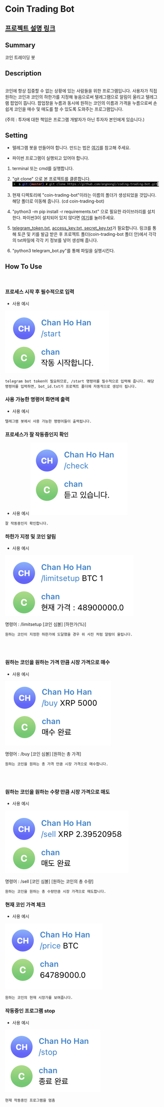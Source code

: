 # Coin Trading Bot

[프로젝트 설명 링크](https://www.notion.so/632308649c88426f86483baa76538e3a)
---

## Summary
코인 트레이딩 봇
## Description
<br>
코인에 항상 집중할 수 없는 상황에 있는 사람들을 위한 프로그램입니다. 사용자가 직접 원하는 코인과 코인의 하한가를 지정해 놓음으로써 텔레그램으로 알림이 울리고 텔레그램 팝업이 뜹니다. 팝업창을 누름과 동시에 원하는 코인의 이름과 가격을 누름으로써 손 쉽게 코인을 매수 및 매도를 할 수 있도록 도와주는 프로그램입니다. 

(주의 : 투자에 대한 책임은 프로그램 개발자가 아닌 투자자 본인에게 있습니다.)

## Setting
- 텔레그램 봇을 만들어야 합니다. 만드는 법은 [여기](https://www.notion.so/telegram-bot-setting-b1733a3ee8a645338803727436b4faa4)를 참고해 주세요.


- 파이썬 프로그램이 실행되고 있어야 합니다.

1. terminal 또는 cmd를 실행합니다.

2. "git clone" 으로 본 프로젝트를 클론합니다.
![ex_screenshot](./images/clone.jpg)

3. 현재 디렉토리에 "coin-trading-bot"이라는 이름의 폴더가 생성되었을 것입니다. 해당 폴더로 이동해 줍니다. (cd coin-trading-bot)

4. "python3 -m pip install -r requirements.txt" 으로 필요한 라이브러리를 설치한다. 파이썬3이 설치되어 있지 않다면 [여기](https://wikidocs.net/8)를 눌러주세요.

5. [telegram_token.txt](https://www.notion.so/telegram-bot-setting-b1733a3ee8a645338803727436b4faa4), [access_key.txt, secret_key.txt](https://www.notion.so/access-key-secret-key-e62a10d1ba05490b90b3a2f2eb7a4973)가 필요합니다. 링크를 통해 토큰 및 키를 발급 받은 후 프로젝트 폴더(coin-trading-bot 폴더 안)에서 각각의 txt파일에 각각 키 정보를 넣어 생성해 줍니다.

6. "python3 telegram_bot.py"를 통해 파일을 실행시킨다.


## How To Use
<br>


### 프로세스 시작 후 필수적으로 입력

- 사용 예시

![ex_screenshot](./images/start.jpg)


`telegram bot token이 필요하므로, /start 명령어를 필수적으로 입력해 줍니다. 해당 명령어를 입력하면, bot_id.txt가 프로젝트 폴더에 자동적으로 생성이 됩니다.`


### 사용 가능한 명령어 화면에 출력

- 사용 예시

`텔레그램 봇에서 사용 가능한 명령어들이 출력됩니다.`


### 프로세스가 잘 작동중인지 확인

- 사용 예시
![ex_screenshot](./images/check.jpg)

`잘 작동중인지 확인합니다.`

###  하한가 지정 및 코인 알림

- 사용 예시

![ex_screenshot](./images/limitsetup.jpg)

명령어 : /limitsetup [코인 심볼] [하한가(%)]

`원하는 코인이 지정한 하한가에 도달했을 경우 위 사진 처럼 알람이 울립니다.`

<br><br>

### 원하는 코인을 원하는 가격 만큼 시장 가격으로 매수

- 사용 예시

![ex_screenshot](./images/buy.jpg)

명령어 : /buy [코인 심볼] [원하는 총 가격]

`원하는 코인을 원하는 총 가격 만큼 시장 가격으로 매수합니다.`
  
<br><br>


### 원하는 코인을 원하는 수량 만큼 시장 가격으로 매도

- 사용 예시

![ex_screenshot](./images/sell.jpg)

명령어 : /sell [코인 심볼] [원하는 코인의 총 수량]

`원하는 코인을 원하는 총 수량만큼 시장 가격으로 매도합니다.`


### 현재 코인 가격 체크

- 사용 예시

![ex_screenshot](./images/price.jpg)

`원하는 코인의 현재 시장가를 보여줍니다.`

### 작동중인 프로그램 stop

- 사용 예시

![ex_screenshot](./images/stop.jpg)

`현재 작동중인 프로그램을 멈춤`
